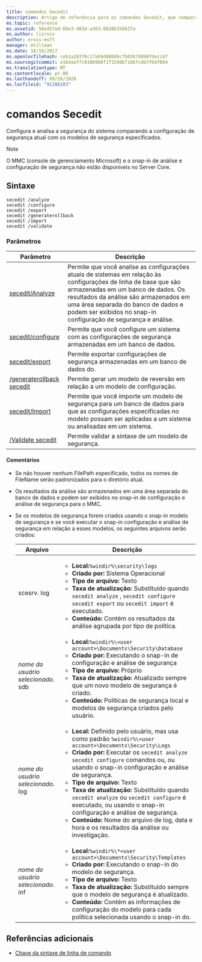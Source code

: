 ```yaml
---
title: comandos Secedit
description: Artigo de referência para os comandos Secedit, que comparam suas configurações de segurança atuais com os modelos de segurança especificados.
ms.topic: reference
ms.assetid: 58ed57ed-08e3-403d-a363-0620b358637a
ms.author: lizross
author: eross-msft
manager: mtillman
ms.date: 10/16/2017
ms.openlocfilehash: ceb1a28376c17ab9d08689c7b0367dd90fdecc4f
ms.sourcegitcommit: e164aeffc01069b8f1f3248bf106fcdb7f64f894
ms.translationtype: MT
ms.contentlocale: pt-BR
ms.lasthandoff: 09/26/2020
ms.locfileid: "91388283"
---
```

# <a name="secedit-commands"></a>comandos Secedit

Configura e analisa a segurança do sistema comparando a configuração de segurança atual com os modelos de segurança especificados.

> [!NOTE]
> O MMC (console de gerenciamento Microsoft) e o snap-in de análise e configuração de segurança não estão disponíveis no Server Core.

## <a name="syntax"></a>Sintaxe

```
secedit /analyze
secedit /configure
secedit /export
secedit /generaterollback
secedit /import
secedit /validate
```

### <a name="parameters"></a>Parâmetros

| Parâmetro | Descrição |
|--|--|
| [secedit/Analyze](secedit-analyze.md) | Permite que você analise as configurações atuais de sistemas em relação às configurações de linha de base que são armazenadas em um banco de dados.  Os resultados da análise são armazenados em uma área separada do banco de dados e podem ser exibidos no snap-in configuração de segurança e análise. |
| [secedit/configure](secedit-configure.md) | Permite que você configure um sistema com as configurações de segurança armazenadas em um banco de dados. |
| [secedit/export](secedit-export.md) | Permite exportar configurações de segurança armazenadas em um banco de dados do. |
| [/generaterollback secedit](secedit-generaterollback.md) | Permite gerar um modelo de reversão em relação a um modelo de configuração. |
| [secedit/Import](secedit-import.md) | Permite que você importe um modelo de segurança para um banco de dados para que as configurações especificadas no modelo possam ser aplicadas a um sistema ou analisadas em um sistema. |
| [/Validate secedit](secedit-validate.md) | Permite validar a sintaxe de um modelo de segurança. |

#### <a name="remarks"></a>Comentários

- Se não houver nenhum FilePath especificado, todos os nomes de FileName serão padronizados para o diretório atual.

- Os resultados da análise são armazenados em uma área separada do banco de dados e podem ser exibidos no snap-in de configuração e análise de segurança para o MMC.

- Se os modelos de segurança forem criados usando o snap-in modelo de segurança e se você executar o snap-in configuração e análise de segurança em relação a esses modelos, os seguintes arquivos serão criados:

    | Arquivo | Descrição |
    |--|--|
    | scesrv. log | <ul><li>**Local:**`%windir%\security\logs`</li><li>**Criado por:** Sistema Operacional</li><li>**Tipo de arquivo:** Texto</li><li>**Taxa de atualização:** Substituído quando `secedit analyze` , `secedit configure` `secedit export` ou `secedit import` é executado.</li><li>**Conteúdo:** Contém os resultados da análise agrupada por tipo de política.</li></ul> |
    | *nome do usuário selecionado*. sdb | <ul><li>**Local:**`%windir%\<user account>\Documents\Security\Database`</li><li>**Criado por:** Executando o snap-in de configuração e análise de segurança</li><li>**Tipo de arquivo:** Próprio</li><li>**Taxa de atualização:** Atualizado sempre que um novo modelo de segurança é criado.</li><li>**Conteúdo:** Políticas de segurança local e modelos de segurança criados pelo usuário.</li></ul> |
    | *nome do usuário selecionado*. log | <ul><li>**Local:** Definido pelo usuário, mas usa como padrão `%windir%\<user account>\Documents\Security\Logs`</li><li>**Criado por:** Executar os `secedit analyze` `secedit configure` comandos ou, ou usando o snap-in configuração e análise de segurança.</li><li>**Tipo de arquivo:** Texto</li><li>**Taxa de atualização:** Substituído quando `secedit analyze` ou `secedit configure` é executado, ou usando o snap-in configuração e análise de segurança.</li><li>**Conteúdo:** Nome do arquivo de log, data e hora e os resultados da análise ou investigação.</li></ul> |
    | *nome do usuário selecionado*. inf | <ul><li>**Local:**`%windir%\*<user account>\Documents\Security\Templates`</li><li>**Criado por:** Executando o snap-in do modelo de segurança.</li><li>**Tipo de arquivo:** Texto</li><li>**Taxa de atualização:** Substituído sempre que o modelo de segurança é atualizado.</li><li>**Conteúdo:** Contém as informações de configuração do modelo para cada política selecionada usando o snap-in do.</li></ul> |

## <a name="additional-references"></a>Referências adicionais

- [Chave da sintaxe de linha de comando](command-line-syntax-key.md)

